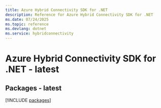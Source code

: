 ```yaml
---
title: Azure Hybrid Connectivity SDK for .NET
description: Reference for Azure Hybrid Connectivity SDK for .NET
ms.date: 07/24/2025
ms.topic: reference
ms.devlang: dotnet
ms.service: hybridconnectivity
---
```

# Azure Hybrid Connectivity SDK for .NET - latest
## Packages - latest
[!INCLUDE [packages](hybrid-connectivity-index.md)]
